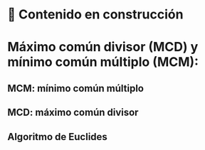 # 🚧 Contenido en construcción

# Máximo común divisor (MCD) y mínimo común múltiplo (MCM):

## MCM: mínimo común múltiplo

## MCD: máximo común divisor

## Algoritmo de Euclides